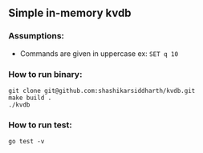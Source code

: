 ## Simple in-memory kvdb

### Assumptions:
- Commands are given in uppercase ex: `SET q 10`

### How to run binary:

```shell
git clone git@github.com:shashikarsiddharth/kvdb.git
make build .
./kvdb
```

### How to run test:
```shell
go test -v
```
